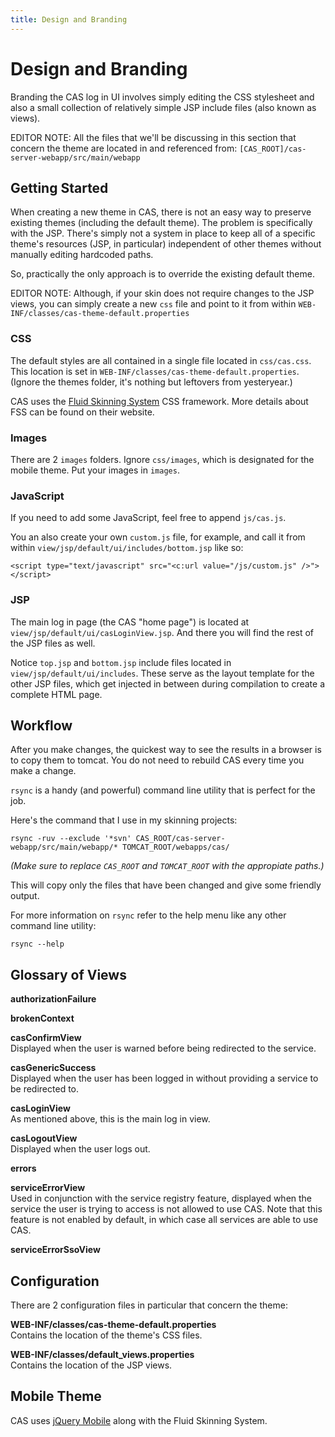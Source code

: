 ```yaml
---
title: Design and Branding
---
```


# Design and Branding

Branding the CAS log in UI involves simply editing the CSS stylesheet and also a small collection of relatively simple JSP include files (also known as views).

EDITOR NOTE: All the files that we'll be discussing in this section that concern the theme are located in and referenced from: `[CAS_ROOT]/cas-server-webapp/src/main/webapp`

## Getting Started

When creating a new theme in CAS, there is not an easy way to preserve existing themes (including the default theme). The problem is specifically with the JSP. There's simply not a system in place to keep all of a specific theme's resources (JSP, in particular) independent of other themes without manually editing hardcoded paths.

So, practically the only approach is to override the existing default theme.

EDITOR NOTE: Although, if your skin does not require changes to the JSP views, you can simply create a new `css` file and point to it from within `WEB-INF/classes/cas-theme-default.properties`

### CSS

The default styles are all contained in a single file located in `css/cas.css`. This location is set in `WEB-INF/classes/cas-theme-default.properties`. (Ignore the themes folder, it's nothing but leftovers from yesteryear.)

CAS uses the [Fluid Skinning System]() CSS framework. More details about FSS can be found on their website.

[Fluid Skinning System]: http://wiki.fluidproject.org/display/fluid/Fluid+Skinning+System+%28FSS%29

### Images

There are 2 `images` folders. Ignore `css/images`, which is designated for the mobile theme. Put your images in `images`.

### JavaScript

If you need to add some JavaScript, feel free to append `js/cas.js`.

You an also create your own `custom.js` file, for example, and call it from within `view/jsp/default/ui/includes/bottom.jsp` like so:

	<script type="text/javascript" src="<c:url value="/js/custom.js" />"></script>

### JSP

The main log in page (the CAS "home page") is located at `view/jsp/default/ui/casLoginView.jsp`. And there you will find the rest of the JSP files as well.

Notice `top.jsp` and `bottom.jsp` include files located in `view/jsp/default/ui/includes`. These serve as the layout template for the other JSP files, which get injected in between during compilation to create a complete HTML page.

## Workflow

After you make changes, the quickest way to see the results in a browser is to copy them to tomcat. You do not need to rebuild CAS every time you make a change.

`rsync` is a handy (and powerful) command line utility that is perfect for the job.

Here's the command that I use in my skinning projects:

	rsync -ruv --exclude '*svn' CAS_ROOT/cas-server-webapp/src/main/webapp/* TOMCAT_ROOT/webapps/cas/

*(Make sure to replace `CAS_ROOT` and `TOMCAT_ROOT` with the appropiate paths.)*

This will copy only the files that have been changed and give some friendly output.

For more information on 	`rsync` refer to the help menu like any other command line utility:

	rsync --help

## Glossary of Views

**authorizationFailure**  

**brokenContext**  

**casConfirmView**  
Displayed when the user is warned before being redirected to the service.

**casGenericSuccess**  
Displayed when the user has been logged in without providing a service to be redirected to.

**casLoginView**  
As mentioned above, this is the main log in view.

**casLogoutView**  
Displayed when the user logs out.

**errors** 

**serviceErrorView**  
Used in conjunction with the service registry feature, displayed when the service the user is trying to access is not allowed to use CAS. Note that this feature is not enabled by default, in which case all services are able to use CAS.

**serviceErrorSsoView**   

## Configuration

There are 2 configuration files in particular that concern the theme:

**WEB-INF/classes/cas-theme-default.properties**  
Contains the location of the theme's CSS files.

**WEB-INF/classes/default_views.properties**  
Contains the location of the JSP views.

## Mobile Theme

CAS uses [jQuery Mobile]() along with the Fluid Skinning System. 

[jQuery Mobile]: http://jquerymobile.com/
